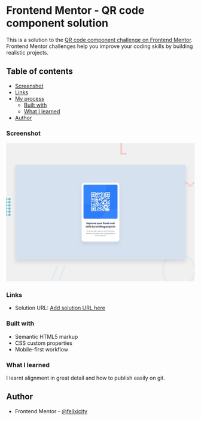 # Frontend Mentor - QR code component solution

This is a solution to the [QR code component challenge on Frontend Mentor](https://www.frontendmentor.io/challenges/qr-code-component-iux_sIO_H). Frontend Mentor challenges help you improve your coding skills by building realistic projects. 

## Table of contents

- [Screenshot](#screenshot)
- [Links](#links)
- [My process](#my-process)
  - [Built with](#built-with)
  - [What I learned](#what-i-learned)
- [Author](#author)



### Screenshot

![Design preview for the QR code component coding challenge](./design/desktop-preview.jpg)


### Links

- Solution URL: [Add solution URL here](https://felixicity.github.io/qr-code-component-main/)


### Built with

- Semantic HTML5 markup
- CSS custom properties
- Mobile-first workflow




### What I learned

 I learnt alignment in great detail and how to publish easily on git.

## Author
- Frontend Mentor - [@felixicity](https://www.frontendmentor.io/profile/felixicity)


